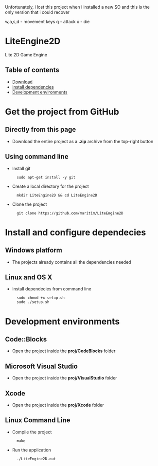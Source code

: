 Unfortunately, i lost this project when i installed a new SO and this is the only version that i could recover

w,a,s,d - movement keys
q - attack
x - die

LiteEngine2D
============

Lite 2D Game Engine

## Table of contents

* [Download](#get-the-project-from-github)
* [Install dependencies](#install-and-configure-dependecies)
* [Development environments](#development-environments)

Get the project from GitHub
===========================

Directly from this page
------------------------

* Download the entire project as a **.zip** archive from the top-right button

Using command line
-------------------

* Install git 

        sudo apt-get install -y git

* Create a local directory for the project

        mkdir LiteEngine2D && cd LiteEngine2D
    
* Clone the project

        git clone https://github.com/maritim/LiteEngine2D 

Install and configure dependecies
===============================

Windows platform 
------------------------

* The projects already contains all the dependencies needed

Linux and OS X
--------------------------

* Install dependecies from command line

        sudo chmod +x setup.sh
        sudo ./setup.sh
    
Development environments
================

Code::Blocks
------------------

* Open the project inside the **proj/CodeBlocks** folder

Microsoft Visual Studio
--------------------------

* Open the project inside the **proj/VisualStudio** folder

Xcode
---------------------

* Open the project inside the **proj/Xcode** folder

Linux Command Line
----------------------

* Compile the project

        make
        
* Run the application

        ./LiteEngine2D.out
